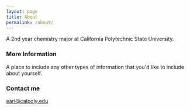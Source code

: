 ```yaml
---
layout: page
title: About
permalink: /about/
---
```


A 2nd year chemistry major at California Polytechnic State University.

### More Information

A place to include any other types of information that you'd like to include about yourself.

### Contact me

[earl@calpoly.edu](mailto:earl@calpoly.edu)
